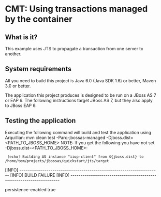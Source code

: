 CMT: Using transactions managed by the container
================================================

What is it?
-----------

This example uses JTS to propagate a transaction from one server to another.

System requirements
-------------------

All you need to build this project is Java 6.0 (Java SDK 1.6) or better, Maven 3.0 or better.

The application this project produces is designed to be run on a JBoss AS 7 or EAP 6. 
The following instructions target JBoss AS 7, but they also apply to JBoss EAP 6.


Testing the application
-------------------------

Executing the following command will build and test the application using Arquillian:
mvn clean test -Parq-jbossas-managed -Djboss.dist=<PATH_TO_JBOSS_HOME>
NOTE: If you get the following you have not set -Djboss.dist=<PATH_TO_JBOSS_HOME>:

     [echo] Building AS instance "iiop-client" from ${jboss.dist} to /home/tom/projects/jbossas/quickstart/jts/target
[INFO] ------------------------------------------------------------------------
[INFO] BUILD FAILURE
[INFO] ------------------------------------------------------------------------


persistence-enabled true
